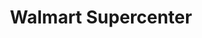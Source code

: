 ---
title: "Walmart Supercenter"
url: /winston-salem/walmart-supercenter-east-hanes-mill-road/
shop: supermarket
---